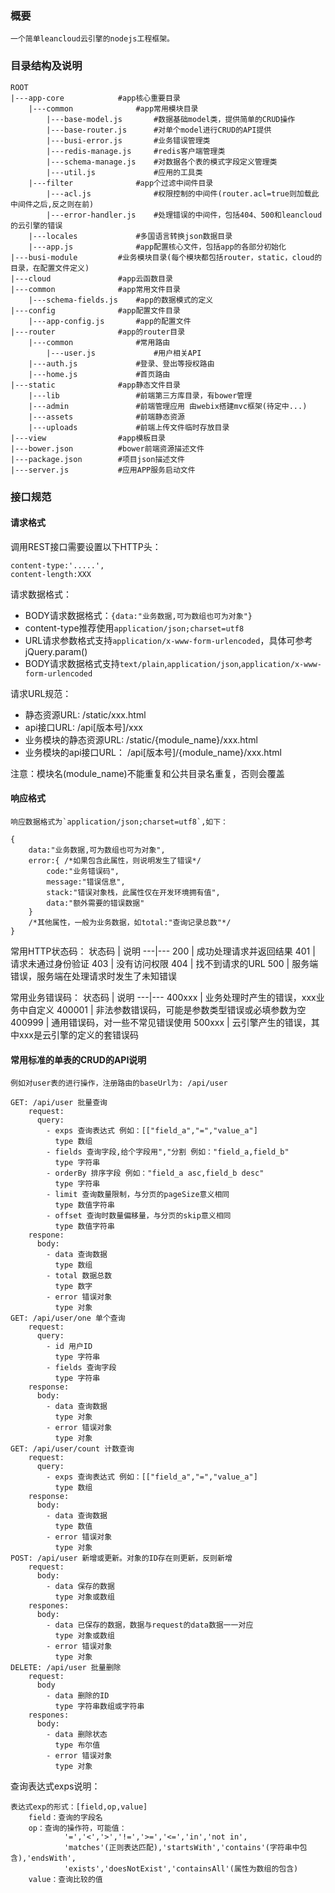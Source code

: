 ### 概要
    一个简单leancloud云引擎的nodejs工程框架。

### 目录结构及说明

    ROOT
    |---app-core            #app核心重要目录
        |---common              #app常用模块目录
            |---base-model.js       #数据基础model类，提供简单的CRUD操作
            |---base-router.js      #对单个model进行CRUD的API提供
            |---busi-error.js       #业务错误管理类
            |---redis-manage.js     #redis客户端管理类
            |---schema-manage.js    #对数据各个表的模式字段定义管理类
            |---util.js             #应用的工具类
        |---filter              #app个过滤中间件目录
            |---acl.js              #权限控制的中间件(router.acl=true则加载此中间件之后,反之则在前)
            |---error-handler.js    #处理错误的中间件，包括404、500和leancloud的云引擎的错误
        |---locales             #多国语言转换json数据目录
        |---app.js              #app配置核心文件，包括app的各部分初始化
    |---busi-module         #业务模块目录(每个模块都包括router，static，cloud的目录，在配置文件定义)
    |---cloud               #app云函数目录
    |---common              #app常用文件目录
        |---schema-fields.js    #app的数据模式的定义
    |---config              #app配置文件目录
        |---app-config.js       #app的配置文件
    |---router              #app的router目录
        |---common              #常用路由
            |---user.js             #用户相关API
        |---auth.js             #登录、登出等授权路由
        |---home.js             #首页路由
    |---static              #app静态文件目录
        |---lib                 #前端第三方库目录，有bower管理
        |---admin               #前端管理应用 由webix搭建mvc框架(待定中...)
        |---assets              #前端静态资源
        |---uploads             #前端上传文件临时存放目录
    |---view                #app模板目录
    |---bower.json          #bower前端资源描述文件
    |---package.json        #项目json描述文件
    |---server.js           #应用APP服务启动文件

###    接口规范

#### 请求格式
调用REST接口需要设置以下HTTP头：
```
content-type:'.....',
content-length:XXX
```

请求数据格式：
- BODY请求数据格式：`{data:"业务数据,可为数组也可为对象"}`
- content-type推荐使用`application/json;charset=utf8`
- URL请求参数格式支持`application/x-www-form-urlencoded`，具体可参考jQuery.param()
- BODY请求数据格式支持`text/plain`,`application/json`,`application/x-www-form-urlencoded`

请求URL规范：
- 静态资源URL: /static/xxx.html
- api接口URL:  /api[版本号]/xxx
- 业务模块的静态资源URL:    /static/{module_name}/xxx.html
- 业务模块的api接口URL：    /api[版本号]/{module_name}/xxx.html

注意：模块名(module_name)不能重复和公共目录名重复，否则会覆盖

#### 响应格式
    响应数据格式为`application/json;charset=utf8`,如下：
```
{
    data:"业务数据,可为数组也可为对象",
    error:{ /*如果包含此属性，则说明发生了错误*/
        code:"业务错误码",
        message:"错误信息",
        stack:"错误对象栈，此属性仅在开发环境拥有值",
        data:"额外需要的错误数据"
    }
    /*其他属性，一般为业务数据，如total:"查询记录总数"*/
}
```

常用HTTP状态码：
状态码 | 说明
---|---
200 | 成功处理请求并返回结果
401 | 请求未通过身份验证
403 | 没有访问权限
404 | 找不到请求的URL
500 | 服务端错误，服务端在处理请求时发生了未知错误

常用业务错误码：
状态码 | 说明
---|---
400xxx | 业务处理时产生的错误，xxx业务中自定义
400001 | 非法参数错误码，可能是参数类型错误或必填参数为空
400999 | 通用错误码，对一些不常见错误使用
500xxx | 云引擎产生的错误，其中xxx是云引擎的定义的套错误码

#### 常用标准的单表的CRUD的API说明
    例如对user表的进行操作，注册路由的baseUrl为: /api/user
```
GET: /api/user 批量查询
    request:
      query:
        - exps 查询表达式 例如：[["field_a","=","value_a"]
          type 数组
        - fields 查询字段,给个字段用","分割 例如："field_a,field_b"
          type 字符串
        - orderBy 排序字段 例如："field_a asc,field_b desc"
          type 字符串
        - limit 查询数量限制，与分页的pageSize意义相同
          type 数值字符串
        - offset 查询时数量偏移量，与分页的skip意义相同
          type 数值字符串
    respone:
      body:
        - data 查询数据
          type 数组
        - total 数据总数
          type 数字
        - error 错误对象
          type 对象
GET: /api/user/one 单个查询
    request:
      query:
        - id 用户ID
          type 字符串
        - fields 查询字段
          type 字符串
    response:
      body:
        - data 查询数据
          type 对象
        - error 错误对象
          type 对象
GET: /api/user/count 计数查询
    request:
      query:
        - exps 查询表达式 例如：[["field_a","=","value_a"]
          type 数组
    response:
      body:
        - data 查询数据
          type 数值
        - error 错误对象
          type 对象
POST: /api/user 新增或更新。对象的ID存在则更新，反则新增
    request:
      body:
        - data 保存的数据
          type 对象或数组
    respones:
      body:
        - data 已保存的数据，数据与request的data数据一一对应
          type 对象或数组
        - error 错误对象
          type 对象
DELETE: /api/user 批量删除
    request:
      body
        - data 删除的ID
          type 字符串数组或字符串
    respones:
      body:
        - data 删除状态
          type 布尔值
        - error 错误对象
          type 对象
```

查询表达式exps说明：


    表达式exp的形式：[field,op,value]
        field：查询的字段名
        op：查询的操作符，可能值：
                '=','<','>','!=','>=','<=','in','not in',
                'matches'(正则表达匹配),'startsWith','contains'(字符串中包含),'endsWith',
                'exists','doesNotExist','containsAll'(属性为数组的包含)
        value：查询比较的值

